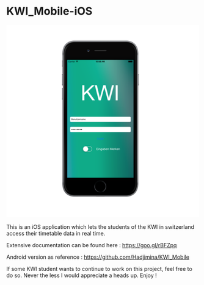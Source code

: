KWI_Mobile-iOS
==============
![alt tag](https://raw.githubusercontent.com/Hadjimina/KWI_Mobile_iOS/master/iOS%20Simulator%20Screen%20Shot%2002%20Jan%202015%2010.58.17_iphone6_spacegrey_portrait.png)

This is an iOS application which lets the students of the KWI in switzerland access their timetable data in real time.

Extensive documentation can be found here : https://goo.gl/rBFZpq

Android version as reference : https://github.com/Hadjimina/KWI_Mobile

If some KWI student wants to continue to work on this project, feel free to do so. Never the less I would appreciate a heads up. Enjoy !
